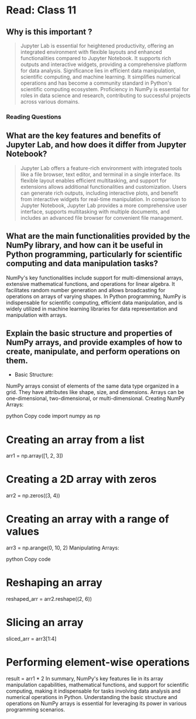 # Read: Class 11

## Why is this important ?

> Jupyter Lab is essential for heightened productivity, offering an integrated environment with flexible layouts and enhanced functionalities compared to Jupyter Notebook. It supports rich outputs and interactive widgets, providing a comprehensive platform for data analysis. Significance lies in efficient data manipulation, scientific computing, and machine learning. It simplifies numerical operations and has become a community standard in Python's scientific computing ecosystem. Proficiency in NumPy is essential for roles in data science and research, contributing to successful projects across various domains.

### Reading Questions

## What are the key features and benefits of Jupyter Lab, and how does it differ from Jupyter Notebook?

> Jupyter Lab offers a feature-rich environment with integrated tools like a file browser, text editor, and terminal in a single interface. Its flexible layout enables efficient multitasking, and support for extensions allows additional functionalities and customization. Users can generate rich outputs, including interactive plots, and benefit from interactive widgets for real-time manipulation. In comparison to Jupyter Notebook, Jupyter Lab provides a more comprehensive user interface, supports multitasking with multiple documents, and includes an advanced file browser for convenient file management.

## What are the main functionalities provided by the NumPy library, and how can it be useful in Python programming, particularly for scientific computing and data manipulation tasks?

NumPy's key functionalities include support for multi-dimensional arrays, extensive mathematical functions, and operations for linear algebra. It facilitates random number generation and allows broadcasting for operations on arrays of varying shapes. In Python programming, NumPy is indispensable for scientific computing, efficient data manipulation, and is widely utilized in machine learning libraries for data representation and manipulation with arrays.

## Explain the basic structure and properties of NumPy arrays, and provide examples of how to create, manipulate, and perform operations on them.

- Basic Structure:

NumPy arrays consist of elements of the same data type organized in a grid.
They have attributes like shape, size, and dimensions.
Arrays can be one-dimensional, two-dimensional, or multi-dimensional.
Creating NumPy Arrays:

python
Copy code
import numpy as np

# Creating an array from a list
arr1 = np.array([1, 2, 3])

# Creating a 2D array with zeros
arr2 = np.zeros((3, 4))

# Creating an array with a range of values
arr3 = np.arange(0, 10, 2)
Manipulating Arrays:

python
Copy code
# Reshaping an array
reshaped_arr = arr2.reshape((2, 6))

# Slicing an array
sliced_arr = arr3[1:4]

# Performing element-wise operations
result = arr1 * 2
In summary, NumPy's key features lie in its array manipulation capabilities, mathematical functions, and support for scientific computing, making it indispensable for tasks involving data analysis and numerical operations in Python. Understanding the basic structure and operations on NumPy arrays is essential for leveraging its power in various programming scenarios.